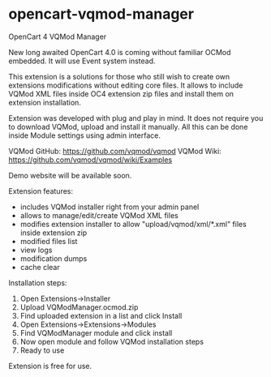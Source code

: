 # opencart-vqmod-manager
OpenCart 4 VQMod Manager


New long awaited OpenCart 4.0 is coming without familiar OCMod embedded.
It will use Event system instead.

This extension is a solutions for those who still wish to create own extensions modifications without editing core files.
It allows to include VQMod XML files inside OC4 extension zip files and install them on extension installation.

Extension was developed with plug and play in mind. It does not require you to download VQMod, upload and install it manually. 
All this can be done inside Module settings using admin interface.

VQMod GitHub: https://github.com/vqmod/vqmod
VQMod Wiki: https://github.com/vqmod/vqmod/wiki/Examples

Demo website will be available soon.

Extension features:
- includes VQMod installer right from your admin panel
- allows to manage/edit/create VQMod XML files
- modifies extension installer to allow "upload/vqmod/xml/*.xml" files inside extension zip
- modified files list
- view logs
- modification dumps
- cache clear

Installation steps:
1. Open Extensions->Installer
2. Upload VQModManager.ocmod.zip
3. Find uploaded extension in a list and click Install
4. Open Extensions->Extensions->Modules
5. Find VQModManager module and click install
6. Now open module and follow VQMod installation steps
7. Ready to use

Extension is free for use.
